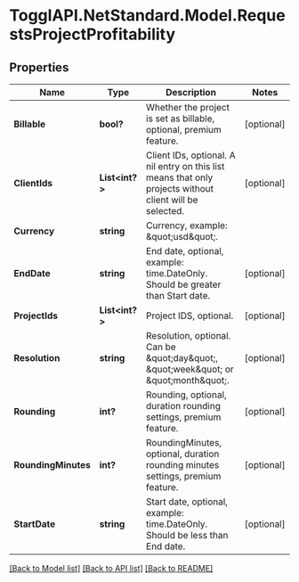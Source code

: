 # TogglAPI.NetStandard.Model.RequestsProjectProfitability
## Properties

Name | Type | Description | Notes
------------ | ------------- | ------------- | -------------
**Billable** | **bool?** | Whether the project is set as billable, optional, premium feature. | [optional] 
**ClientIds** | **List&lt;int?&gt;** | Client IDs, optional. A nil entry on this list means that only projects without client will be selected. | [optional] 
**Currency** | **string** | Currency, example: \&quot;usd\&quot;. | 
**EndDate** | **string** | End date, optional, example: time.DateOnly. Should be greater than Start date. | [optional] 
**ProjectIds** | **List&lt;int?&gt;** | Project IDS, optional. | [optional] 
**Resolution** | **string** | Resolution, optional. Can be \&quot;day\&quot;, \&quot;week\&quot; or \&quot;month\&quot;. | [optional] 
**Rounding** | **int?** | Rounding, optional, duration rounding settings, premium feature. | [optional] 
**RoundingMinutes** | **int?** | RoundingMinutes, optional, duration rounding minutes settings, premium feature. | [optional] 
**StartDate** | **string** | Start date, optional, example: time.DateOnly. Should be less than End date. | [optional] 

[[Back to Model list]](../README.md#documentation-for-models) [[Back to API list]](../README.md#documentation-for-api-endpoints) [[Back to README]](../README.md)

